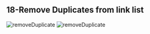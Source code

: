 ## 18-Remove Duplicates from link list

![removeDuplicate](https://res.cloudinary.com/dtari8knz/image/upload/v1652810927/IMG_1788_coxlpk.jpg)
![removeDuplicate](https://res.cloudinary.com/dtari8knz/image/upload/v1652810928/IMG_BD7061CC4A4C-1_lp6ez1.jpg)
